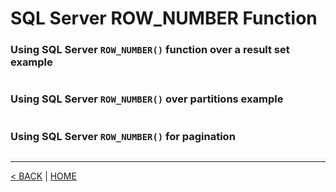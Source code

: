 # SQL Server ROW_NUMBER Function

### Using SQL Server `ROW_NUMBER()` function over a result set example

```cs --project ../../SqlServerTutorial/SqlServerTutorial.csproj --source-file ../../SqlServerTutorial/Functions/Window/RowNumber.cs --region A
```

### Using SQL Server `ROW_NUMBER()` over partitions example

```cs --project ../../SqlServerTutorial/SqlServerTutorial.csproj --source-file ../../SqlServerTutorial/Functions/Window/RowNumber.cs --region B
```

### Using SQL Server `ROW_NUMBER()` for pagination

```cs --project ../../SqlServerTutorial/SqlServerTutorial.csproj --source-file ../../SqlServerTutorial/Functions/Window/RowNumber.cs --region C
```

---

[< BACK](WindowFunctions.md) | [HOME](/)
